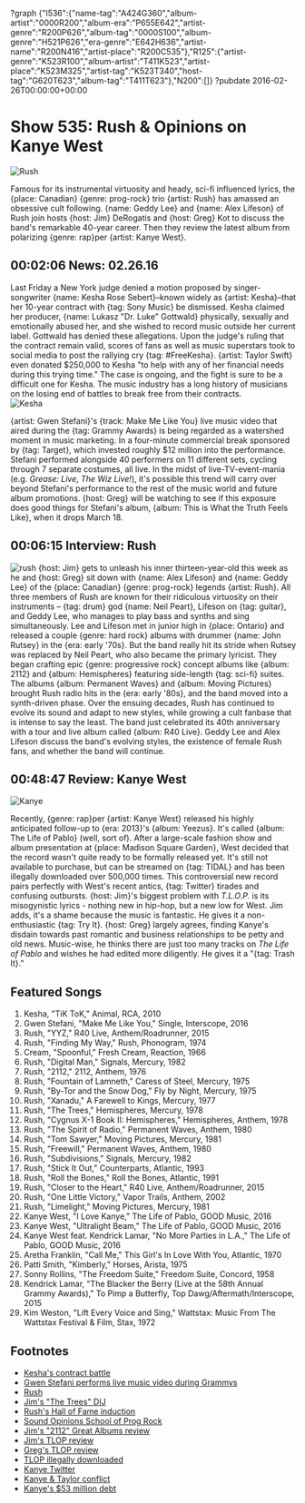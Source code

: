 ?graph {"I536":{"name-tag":"A424G360","album-artist":"0000R200","album-era":"P655E642","artist-genre":"R200P626","album-tag":"0000S100","album-genre":"H521P626","era-genre":"E642H636","artist-name":"R200N416","artist-place":"R200C535"},"R125":{"artist-genre":"K523R100","album-artist":"T411K523","artist-place":"K523M325","artist-tag":"K523T340","host-tag":"G620T623","album-tag":"T411T623"},"N200":[]}
?pubdate 2016-02-26T00:00:00+00:00

# Show 535: Rush & Opinions on Kanye West

![Rush](http://sound-images.s3.amazonaws.com/images/2016/rush_web.jpg)

Famous for its instrumental virtuosity and heady, sci-fi influenced lyrics, the {place: Canadian} {genre: prog-rock} trio {artist: Rush} has amassed an obsessive cult following. {name: Geddy Lee} and {name: Alex Lifeson} of Rush join hosts {host: Jim} DeRogatis and {host: Greg} Kot to discuss the band's remarkable 40-year career. Then they review the latest album from polarizing {genre: rap}per {artist: Kanye West}.

## 00:02:06 News: 02.26.16

Last Friday a New York judge denied a motion proposed by singer-songwriter {name: Kesha Rose Sebert}–known widely as {artist: Kesha}–that her 10-year contract with {tag: Sony Music} be dismissed. Kesha claimed her producer, {name: Lukasz "Dr. Luke" Gottwald} physically, sexually and emotionally abused her, and she wished to record music outside her current label. Gottwald has denied these allegations. Upon the judge's ruling that the contract remain valid, scores of fans as well as music superstars took to social media to post the rallying cry {tag: #FreeKesha}. {artist: Taylor Swift} even donated $250,000 to Kesha "to help with any of her financial needs during this trying time." The case is ongoing, and the fight is sure to be a difficult one for Kesha. The music industry has a long history of musicians on the losing end of battles to break free from their contracts.  
![Kesha](http://sound-images.s3.amazonaws.com/images/2016/kesha.jpg)

{artist: Gwen Stefani}'s {track: Make Me Like You} live music video that aired during the {tag: Grammy Awards} is being regarded as a watershed moment in music marketing. In a four-minute commercial break sponsored by {tag: Target}, which invested roughly $12 million into the performance. Stefani performed alongside 40 performers on 11 different sets, cycling through 7 separate costumes, all live. In the midst of live-TV-event-mania (e.g. *Grease: Live*, *The Wiz Live!*), it's possible this trend will carry over beyond Stefani's performance to the rest of the music world and future album promotions. {host: Greg} will be watching to see if this exposure does good things for Stefani's album, {album: This is What the Truth Feels Like}, when it drops March 18.

## 00:06:15 Interview: Rush
![rush](http://sound-images.s3.amazonaws.com/images/2016/rushhall.jpg)
{host: Jim} gets to unleash his inner thirteen-year-old this week as he and {host: Greg} sit down with {name: Alex Lifeson} and {name: Geddy Lee} of the {place: Canadian} {genre: prog-rock} legends {artist: Rush}. All three members of Rush are known for their ridiculous virtuosity on their instruments – {tag: drum} god {name: Neil Peart}, Lifeson on {tag: guitar}, and Geddy Lee, who manages to play bass and synths and sing simultaneously. Lee and Lifeson met in junior high in {place: Ontario} and released a couple {genre: hard rock} albums with drummer {name: John Rutsey} in the {era: early '70s}. But the band really hit its stride when Rutsey was replaced by Neil Peart, who also became the primary lyricist. They began crafting epic {genre: progressive rock} concept albums like {album: 2112} and {album: Hemispheres} featuring side-length {tag: sci-fi} suites. The albums {album: Permanent Waves} and {album: Moving Pictures} brought Rush radio hits in the {era: early '80s}, and the band moved into a synth-driven phase. Over the ensuing decades, Rush has continued to evolve its sound and adapt to new styles, while growing a cult fanbase that is intense to say the least. The band just celebrated its 40th anniversary with a tour and live album called {album: R40 Live}. Geddy Lee and Alex Lifeson discuss the band's evolving styles, the existence of female Rush fans, and whether the band will continue.


## 00:48:47 Review: Kanye West

![Kanye](http://sound-images.s3.amazonaws.com/images/2016/kanyewest.jpg)

Recently, {genre: rap}per {artist: Kanye West} released his highly anticipated follow-up to {era: 2013}'s {album: Yeezus}. It's called {album: The Life of Pablo} (well, sort of). After a large-scale fashion show and album presentation at {place: Madison Square Garden}, West decided that the record wasn't quite ready to be formally released yet. It's still not available to purchase, but can be streamed on {tag: TIDAL} and has been illegally downloaded over 500,000 times. This controversial new record pairs perfectly with West's recent antics, {tag: Twitter} tirades and confusing outbursts. {host: Jim}'s biggest problem with *T.L.O.P.* is its misogynistic lyrics - nothing new in hip-hop, but a new low for West. Jim adds, it's a shame because the music is fantastic. He gives it a non-enthusiastic {tag: Try It}. {host: Greg} largely agrees, finding Kanye's disdain towards past romantic and business relationships to be petty and old news. Music-wise, he thinks there are just too many tracks on *The Life of Pablo* and wishes he had edited more diligently. He gives it a "{tag: Trash It}."

## Featured Songs

1. Kesha, "TiK ToK," Animal, RCA, 2010 
1. Gwen Stefani, "Make Me Like You," Single, Interscope, 2016 
1. Rush, "YYZ," R40 Live, Anthem/Roadrunner, 2015
1. Rush, "Finding My Way," Rush, Phonogram, 1974 
1. Cream, "Spoonful," Fresh Cream, Reaction, 1966 
1. Rush, "Digital Man," Signals, Mercury, 1982 
1. Rush, "2112," 2112, Anthem, 1976 
1. Rush, "Fountain of Lamneth," Caress of Steel, Mercury, 1975 
1. Rush, "By-Tor and the Snow Dog," Fly by Night, Mercury, 1975
1. Rush, "Xanadu," A Farewell to Kings, Mercury, 1977 
1. Rush, "The Trees," Hemispheres, Mercury, 1978 
1. Rush, "Cygnus X-1 Book II: Hemispheres," Hemispheres, Anthem, 1978 
1. Rush, "The Spirit of Radio," Permanent Waves, Anthem, 1980 
1. Rush, "Tom Sawyer," Moving Pictures, Mercury, 1981
1. Rush, "Freewill," Permanent Waves, Anthem, 1980 
1. Rush, "Subdivisions," Signals, Mercury, 1982
1. Rush, "Stick It Out," Counterparts, Atlantic, 1993 
1. Rush, "Roll the Bones," Roll the Bones, Atlantic, 1991 
1. Rush, "Closer to the Heart," R40 Live, Anthem/Roadrunner, 2015 
1. Rush, "One Little Victory," Vapor Trails, Anthem, 2002 
1. Rush, "Limelight," Moving Pictures, Mercury, 1981 
1. Kanye West, "I Love Kanye," The Life of Pablo, GOOD Music, 2016 
1. Kanye West, "Ultralight Beam," The Life of Pablo, GOOD Music, 2016 
1. Kanye West feat. Kendrick Lamar, "No More Parties in L.A.," The Life of Pablo, GOOD Music, 2016 
1. Aretha Franklin, "Call Me," This Girl's In Love With You, Atlantic, 1970
1. Patti Smith, "Kimberly," Horses, Arista, 1975
1. Sonny Rollins, "The Freedom Suite," Freedom Suite, Concord, 1958
1. Kendrick Lamar, "The Blacker the Berry (Live at the 58th Annual Grammy Awards)," To Pimp a Butterfly, Top Dawg/Aftermath/Interscope, 2015 
1. Kim Weston, "Lift Every Voice and Sing," Wattstax: Music From The Wattstax Festival & Film, Stax, 1972 



## Footnotes
- [Kesha's contract battle](http://www.nytimes.com/2016/02/24/arts/music/kesha-dr-luke.html?_r=0)
- [Gwen Stefani performs live music video during Grammys](http://www.rollingstone.com/music/news/gwen-stefani-creates-make-me-like-you-video-during-grammys-20160215)
- [Rush](http://www.rush.com/)
- [Jim's "The Trees" DIJ](/show/13/#rush)
- [Rush's Hall of Fame induction](/show/381/#rush)
- [Sound Opinions School of Prog Rock](/show/207/)
- [Jim's "2112" Great Albums review](http://www.jimdero.com/News2002/GreatJan272112.htm)
- [Jim's TLOP review](http://www.wbez.org/blogs/jim-derogatis/2016-02/problem-kanye-114958)
- [Greg's TLOP review](http://www.chicagotribune.com/entertainment/music/kot/ct-kanye-west-pablo-review-ent-0217-20160215-column.html)
- [TLOP illegally downloaded](http://consequenceofsound.net/2016/02/kanye-wests-life-of-pablo-has-been-illegally-downloaded-over-500000-times/)
- [Kanye Twitter](https://twitter.com/kanyewest)
- [Kanye & Taylor conflict](http://www.usatoday.com/story/life/music/2016/02/24/kanye-west-bob-ezrin-twitter-rant-new-song-new-song-einstein/80845172/)
- [Kanye's $53 million debt](http://www.vanityfair.com/news/2016/02/kanye-west-53-million-dollar-debt-explained)
